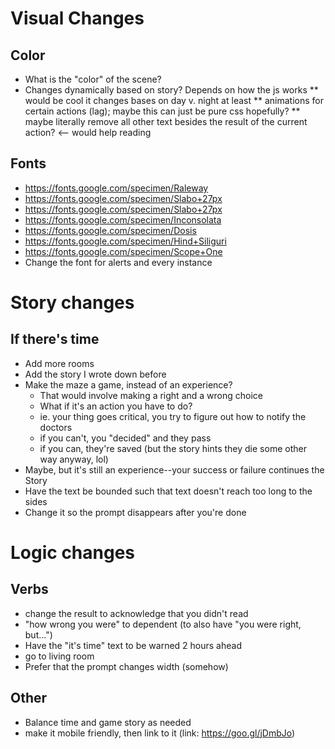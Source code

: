 # Visual Changes
## Color
* What is the "color" of the scene?
* Changes dynamically based on story? Depends on how the js works
** would be cool it changes bases on day v. night at least
** animations for certain actions (lag); maybe this can just be pure css hopefully?
** maybe literally remove all other text besides the result of the current action? <-- would help reading
## Fonts
* https://fonts.google.com/specimen/Raleway
* https://fonts.google.com/specimen/Slabo+27px
* https://fonts.google.com/specimen/Slabo+27px
* https://fonts.google.com/specimen/Inconsolata
* https://fonts.google.com/specimen/Dosis
* https://fonts.google.com/specimen/Hind+Siliguri
* https://fonts.google.com/specimen/Scope+One
* Change the font for alerts and every instance
# Story changes
## If there's time
* Add more rooms
* Add the story I wrote down before
* Make the maze a game, instead of an experience?
    - That would involve making a right and a wrong choice
    - What if it's an action you have to do?
    - ie. your thing goes critical, you try to figure out how to notify the doctors
    - if you can't, you "decided" and they pass
    - if you can, they're saved (but the story hints they die some other way anyway, lol)
* Maybe, but it's still an experience--your success or failure continues the Story
* Have the text be bounded such that text doesn't reach too long to the sides
* Change it so the prompt disappears after you're done
# Logic changes
## Verbs
* change the result to acknowledge that you didn't read
* "how wrong you were" to dependent (to also have "you were right, but...")
* Have the "it's time" text to be warned 2 hours ahead
* go to living room
* Prefer that the prompt changes width (somehow)
## Other
* Balance time and game story as needed
* make it mobile friendly, then link to it (link: https://goo.gl/jDmbJo)
